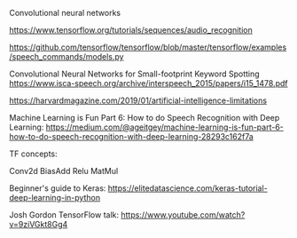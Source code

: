 Convolutional neural networks

https://www.tensorflow.org/tutorials/sequences/audio_recognition

https://github.com/tensorflow/tensorflow/blob/master/tensorflow/examples/speech_commands/models.py

Convolutional Neural Networks for Small-footprint Keyword Spotting
https://www.isca-speech.org/archive/interspeech_2015/papers/i15_1478.pdf

https://harvardmagazine.com/2019/01/artificial-intelligence-limitations

Machine Learning is Fun Part 6: How to do Speech Recognition with Deep Learning: https://medium.com/@ageitgey/machine-learning-is-fun-part-6-how-to-do-speech-recognition-with-deep-learning-28293c162f7a


TF concepts:

Conv2d
BiasAdd
Relu
MatMul

Beginner's guide to Keras:
https://elitedatascience.com/keras-tutorial-deep-learning-in-python

Josh Gordon TensorFlow talk:
https://www.youtube.com/watch?v=9ziVGkt8Gg4
